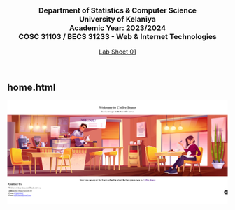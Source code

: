 <div align="center">

<h3>Department of Statistics & Computer Science<br>
University of Kelaniya <br>
Academic Year: 2023/2024 <br>
COSC 31103 / BECS 31233 - Web & Internet Technologies</h3>

[Lab Sheet 01](./Lab%20Sheet%2001%20-%20HTML.pdf)
<br>
</div>

<br>
<h2>home.html</h2>
<img src="./home.png" alt="Home">


